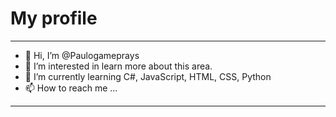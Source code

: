 # My profile
---
- 👋 Hi, I’m @Paulogameprays
- 👀 I’m interested in learn more about this area.
- 🌱 I’m currently learning C#, JavaScript, HTML, CSS, Python
- 📫 How to reach me ...
---
<!---
Paulogameprays/Paulogameprays is a ✨ special ✨ repository because its `README.md` (this file) appears on your GitHub profile.
You can click the Preview link to take a look at your changes.
--->
